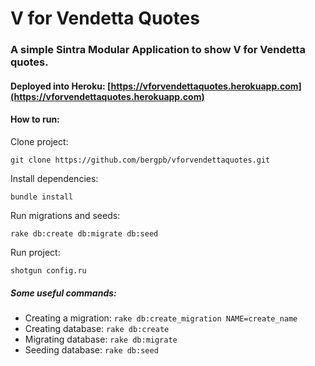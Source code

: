 # V for Vendetta Quotes
### A simple Sintra Modular Application to show V for Vendetta quotes.
#### Deployed into Heroku: [https://vforvendettaquotes.herokuapp.com](https://vforvendettaquotes.herokuapp.com)

#### How to run:
Clone project: 

    git clone https://github.com/bergpb/vforvendettaquotes.git
    
Install dependencies: 

    bundle install
    
Run migrations and seeds: 

    rake db:create db:migrate db:seed
    
Run project: 

    shotgun config.ru

##### Some useful commands:
- Creating a migration: ```rake db:create_migration NAME=create_name```
- Creating database: ```rake db:create```
- Migrating database: ```rake db:migrate```
- Seeding database: ```rake db:seed```
